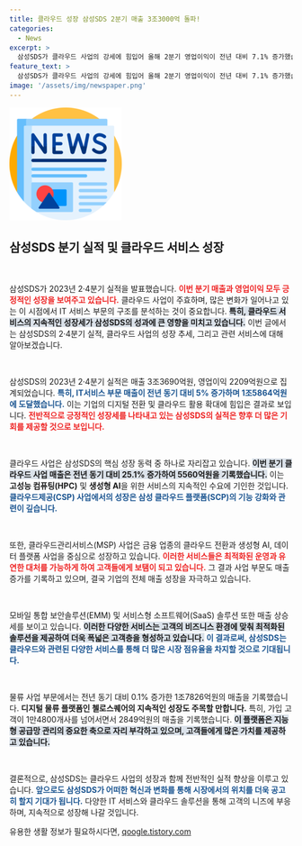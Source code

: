 ```yaml
---
title: 클라우드 성장 삼성SDS 2분기 매출 3조3000억 돌파!
categories:
  - News
excerpt: >
  삼성SDS가 클라우드 사업의 강세에 힘입어 올해 2분기 영업이익이 전년 대비 7.1% 증가했습니다. 첼로스퀘어 가입사도 1만4800곳을 넘어서며 눈부신 성장을 이어가고 있습니다!
feature_text: >
  삼성SDS가 클라우드 사업의 강세에 힘입어 올해 2분기 영업이익이 전년 대비 7.1% 증가했습니다. 첼로스퀘어 가입사도 1만4800곳을 넘어서며 눈부신 성장을 이어가고 있습니다!
image: '/assets/img/newspaper.png'
---
```


<p><img src="/assets/img/newspaper.png" alt="kimp 속보" /></p>

<h2 data-ke-size="size26">삼성SDS 분기 실적 및 클라우드 서비스 성장</h2>

<p data-ke-size="size16">&nbsp;</p>

<p>삼성SDS가 2023년 2·4분기 실적을 발표했습니다. <b><span style="color: #ee2323;">이번 분기 매출과 영업이익 모두 긍정적인 성장을 보여주고 있습니다.</span></b> 클라우드 사업이 주효하며, 많은 변화가 일어나고 있는 이 시점에서 IT 서비스 부문의 구조를 분석하는 것이 중요합니다. <b><span style="background-color: #21538527;">특히, 클라우드 서비스의 지속적인 성장세가 삼성SDS의 성과에 큰 영향을 미치고 있습니다.</span></b> 이번 글에서는 삼성SDS의 2·4분기 실적, 클라우드 사업의 성장 추세, 그리고 관련 서비스에 대해 알아보겠습니다.</p>

<p data-ke-size="size16">&nbsp;</p>

<p>삼성SDS의 2023년 2·4분기 실적은 매출 3조3690억원, 영업이익 2209억원으로 집계되었습니다. <b><span style="color: #1a5490;">특히, IT서비스 부문 매출이 전년 동기 대비 5% 증가하며 1조5864억원에 도달했습니다.</span></b> 이는 기업의 디지털 전환 및 클라우드 활용 확대에 힘입은 결과로 보입니다. <b><span style="color: #ee2323;">전반적으로 긍정적인 성장세를 나타내고 있는 삼성SDS의 실적은 향후 더 많은 기회를 제공할 것으로 보입니다.</span></b></p>

<p data-ke-size="size16">&nbsp;</p>

<p>클라우드 사업은 삼성SDS의 핵심 성장 동력 중 하나로 자리잡고 있습니다. <b><span style="background-color: #21538527;">이번 분기 클라우드 사업 매출은 전년 동기 대비 25.1% 증가하여 5560억원을 기록했습니다.</span></b> 이는 <b>고성능 컴퓨팅(HPC)</b> 및 <b>생성형 AI</b>을 위한 서비스의 지속적인 수요에 기인한 것입니다. <b><span style="color: #1a5490;">클라우드제공(CSP) 사업에서의 성장은 삼성 클라우드 플랫폼(SCP)의 기능 강화와 관련이 깊습니다.</span></b></p>

<p data-ke-size="size16">&nbsp;</p>

<p>또한, 클라우드관리서비스(MSP) 사업은 금융 업종의 클라우드 전환과 생성형 AI, 데이터 플랫폼 사업을 중심으로 성장하고 있습니다. <b><span style="color: #ee2323;">이러한 서비스들은 최적화된 운영과 유연한 대처를 가능하게 하여 고객들에게 보탬이 되고 있습니다.</span></b> 그 결과 사업 부문도 매출 증가를 기록하고 있으며, 결국 기업의 전체 매출 성장을 자극하고 있습니다.</p>

<p data-ke-size="size16">&nbsp;</p>

<p>모바일 통합 보안솔루션(EMM) 및 서비스형 소프트웨어(SaaS) 솔루션 또한 매출 상승세를 보이고 있습니다. <b><span style="background-color: #21538527;">이러한 다양한 서비스는 고객의 비즈니스 환경에 맞춰 최적화된 솔루션을 제공하여 더욱 폭넓은 고객층을 형성하고 있습니다.</span></b> <b><span style="color: #1a5490;">이 결과로써, 삼성SDS는 클라우드와 관련된 다양한 서비스를 통해 더 많은 시장 점유율을 차지할 것으로 기대됩니다.</span></b></p>

<p data-ke-size="size16">&nbsp;</p>

<p>물류 사업 부문에서는 전년 동기 대비 0.1% 증가한 1조7826억원의 매출을 기록했습니다. <b><span style="ee2323;">디지털 물류 플랫폼인 첼로스퀘어의 지속적인 성장도 주목할 만합니다.</span></b> 특히, 가입 고객이 1만4800개사를 넘어서면서 2849억원의 매출을 기록했습니다. <b><span style="background-color: #21538527;">이 플랫폼은 지능형 공급망 관리의 중요한 축으로 자리 부각하고 있으며, 고객들에게 많은 가치를 제공하고 있습니다.</span></b></p>

<p data-ke-size="size16">&nbsp;</p>

<p>결론적으로, 삼성SDS는 클라우드 사업의 성장과 함께 전반적인 실적 향상을 이루고 있습니다. <b><span style="color: #1a5490;">앞으로도 삼성SDS가 어떠한 혁신과 변화를 통해 시장에서의 위치를 더욱 공고히 할지 기대가 됩니다.</span></b> 다양한 IT 서비스와 클라우드 솔루션을 통해 고객의 니즈에 부응하며, 지속적으로 성장해 나갈 것입니다.</p>
유용한 생활 정보가 필요하시다면, <a href="https://qoogle.tistory.com" rel="dofollow">qoogle.tistory.com</a>


